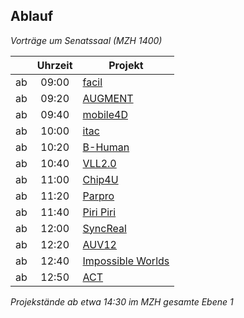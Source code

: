 ## Ablauf

*Vorträge um Senatssaal (MZH 1400)*

<table>
  <thead>
    <tr>
      <th>&nbsp;</th>
      <th style="text-align: center">Uhrzeit</th>
      <th>Projekt</th>
    </tr>
  </thead>
  <tbody>
    <tr>
      <td>ab</td>
      <td style="text-align: center">09:00</td>
      <td><a href="facil.html">facil</a></td>
    </tr>
    <tr>
      <td>ab</td>
      <td style="text-align: center">09:20</td>
      <td><a href="augment.html">AUGMENT</a></td>
    </tr>
    <tr>
      <td>ab</td>
      <td style="text-align: center">09:40</td>
      <td><a href="mobile4d.html">mobile4D</a></td>
    </tr>
    <tr>
      <td>ab</td>
      <td style="text-align: center">10:00</td>
      <td><a href="itac.html">itac</a></td>
    </tr>
    <tr>
      <td>ab</td>
      <td style="text-align: center">10:20</td>
      <td><a href="b-human.html">B-Human</a></td>
    </tr>
    <tr>
      <td>ab</td>
      <td style="text-align: center">10:40</td>
      <td><a href="vll2.html">VLL2.0</a></td>
    </tr>
    <tr>
      <td>ab</td>
      <td style="text-align: center">11:00</td>
      <td><a href="chip4u.html">Chip4U</a></td>
    </tr>
    <tr>
      <td>ab</td>
      <td style="text-align: center">11:20</td>
      <td><a href="parpro.html">Parpro</a></td>
    </tr>
    <tr>
      <td>ab</td>
      <td style="text-align: center">11:40</td>
      <td><a href="piripiri.html">Piri Piri</a></td>
    </tr>
    <tr>
      <td>ab</td>
      <td style="text-align: center">12:00</td>
      <td><a href="syncreal.html">SyncReal</a></td>
    </tr>
    <tr>
      <td>ab</td>
      <td style="text-align: center">12:20</td>
      <td><a href="auv12.html">AUV12</a></td>
    </tr>
    <tr>
      <td>ab</td>
      <td style="text-align: center">12:40</td>
      <td><a href="impossible-worlds.html">Impossible Worlds</a></td>
    </tr>
    <tr>
      <td>ab</td>
      <td style="text-align: center">12:50</td>
      <td><a href="act.html">ACT</a></td>
    </tr>
  </tbody>
</table>

*Projekstände ab etwa 14:30 im MZH gesamte Ebene 1*
